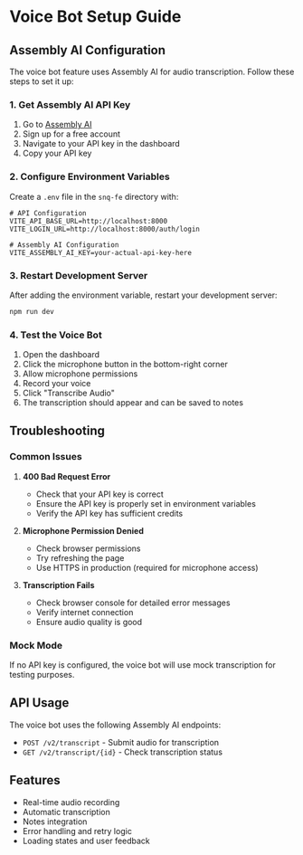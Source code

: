 # Voice Bot Setup Guide

## Assembly AI Configuration

The voice bot feature uses Assembly AI for audio transcription. Follow these steps to set it up:

### 1. Get Assembly AI API Key

1. Go to [Assembly AI](https://www.assemblyai.com/)
2. Sign up for a free account
3. Navigate to your API key in the dashboard
4. Copy your API key

### 2. Configure Environment Variables

Create a `.env` file in the `snq-fe` directory with:

```env
# API Configuration
VITE_API_BASE_URL=http://localhost:8000
VITE_LOGIN_URL=http://localhost:8000/auth/login

# Assembly AI Configuration
VITE_ASSEMBLY_AI_KEY=your-actual-api-key-here
```

### 3. Restart Development Server

After adding the environment variable, restart your development server:

```bash
npm run dev
```

### 4. Test the Voice Bot

1. Open the dashboard
2. Click the microphone button in the bottom-right corner
3. Allow microphone permissions
4. Record your voice
5. Click "Transcribe Audio"
6. The transcription should appear and can be saved to notes

## Troubleshooting

### Common Issues

1. **400 Bad Request Error**
   - Check that your API key is correct
   - Ensure the API key is properly set in environment variables
   - Verify the API key has sufficient credits

2. **Microphone Permission Denied**
   - Check browser permissions
   - Try refreshing the page
   - Use HTTPS in production (required for microphone access)

3. **Transcription Fails**
   - Check browser console for detailed error messages
   - Verify internet connection
   - Ensure audio quality is good

### Mock Mode

If no API key is configured, the voice bot will use mock transcription for testing purposes.

## API Usage

The voice bot uses the following Assembly AI endpoints:
- `POST /v2/transcript` - Submit audio for transcription
- `GET /v2/transcript/{id}` - Check transcription status

## Features

- Real-time audio recording
- Automatic transcription
- Notes integration
- Error handling and retry logic
- Loading states and user feedback 
